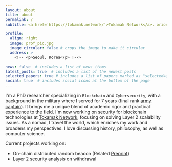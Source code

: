 ```yaml
---
layout: about
title: about
permalink: /
subtitle: <a href='https://tokamak.network/'>Tokamak Network</a>. orion-alpha_at_korea.ac.kr.

profile:
  align: right
  image: prof_pic.jpg
  image_circular: false # crops the image to make it circular
  address: >
    <!-- <p>Seoul, Korea</p> !-->

news: false  # includes a list of news items
latest_posts: true  # includes a list of the newest posts
selected_papers: true # includes a list of papers marked as "selected={true}"
social: true  # includes social icons at the bottom of the page
---
```




I'm a PhD researcher specializing in `Blockchain` and `Cybersecurity`, with a background in the military where I served for 7 years (final rank <a href="/blog/2023/militray-duty/">army captain</a>). It brings me a unique blend of academic rigor and practical experience to the field. I'm now working on security for blockchain technologies at <a href="https://www.tokamak.network/about">Tokamak Network</a>, focusing on solving Layer 2 scalability issues. As a nomad, I travel the world, which enriches my work and broadens my perspectives. I love discussing history, philosophy, as well as computer science.



Current projects working on:
<ul>
    <li> On-chain distributed random beacon (Related <a href='https://arxiv.org/abs/2405.06498'>Preprint</a>) </li>
    <li> Layer 2 security analysis on withdrawal</li>
</ul>